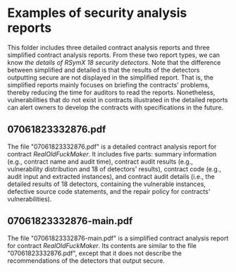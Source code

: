 # Examples of security analysis reports

This folder includes three detailed contract analysis reports and three simplified contract analysis reports. From these two report types, we can know *the details of RSymX 18 security detectors*. Note that the difference between simplified and detailed is that the results of the detectors outputting secure are not displayed in the simplified report. That is, the simplified reports mainly focuses on briefing the contracts' problems, thereby reducing the time for auditors to read the reports. Nonetheless, vulnerabilities that do not exist in contracts illustrated in the detailed reports can alert owners to develop the contracts with specifications in the future. 

## 07061823332876.pdf

The file "07061823332876.pdf" is a detailed contract analysis report for contract *RealOldFuckMaker*. It includes five parts: summary information (e.g., contract name and audit time), contract audit results (e.g., vulnerability distribution and 18 of detectors' results), contract code (e.g., audit input and extracted instances), and contract audit details (i.e., the detailed results of 18 detectors, containing the vulnerable instances, defective source code statements, and the repair policy for contracts' vulnerabilities). 

## 07061823332876-main.pdf

The file "07061823332876-main.pdf" is a simplified contract analysis report for contract *RealOldFuckMaker*. Its contents are similar to the file "07061823332876.pdf", except that it does not describe the recommendations of the detectors that output secure.
